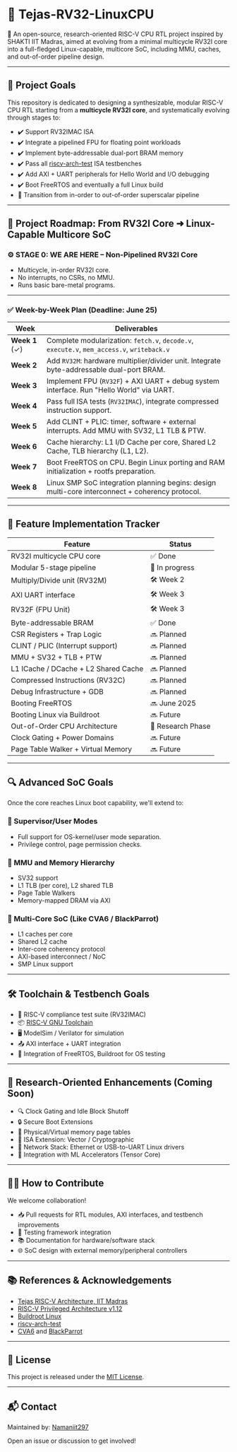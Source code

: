 # 🚀 Tejas-RV32-LinuxCPU

🧠 An open-source, research-oriented RISC-V CPU RTL project inspired by SHAKTI IIT Madras, aimed at evolving from a minimal multicycle RV32I core into a full-fledged Linux-capable, multicore SoC, including MMU, caches, and out-of-order pipeline design.

---

## 📌 Project Goals

This repository is dedicated to designing a synthesizable, modular RISC-V CPU RTL starting from a **multicycle RV32I core**, and systematically evolving through stages to:

- ✔️ Support RV32IMAC ISA
- ✔️ Integrate a pipelined FPU for floating point workloads
- ✔️ Implement byte-addressable dual-port BRAM memory
- ✔️ Pass all [riscv-arch-test](https://github.com/riscv/riscv-arch-test) ISA testbenches
- ✔️ Add AXI + UART peripherals for Hello World and I/O debugging
- ✔️ Boot FreeRTOS and eventually a full Linux build
- 🧩 Transition from in-order to out-of-order superscalar pipeline

---

## 🧭 Project Roadmap: From RV32I Core ➜ Linux-Capable Multicore SoC

### ⚙️ STAGE 0: WE ARE HERE – Non-Pipelined RV32I Core
- Multicycle, in-order RV32I core.
- No interrupts, no CSRs, no MMU.
- Runs basic bare-metal programs.

---

### ✅ Week-by-Week Plan (Deadline: June 25)

| Week | Deliverables |
|------|--------------|
| **Week 1** (✓) | Complete modularization: `fetch.v`, `decode.v`, `execute.v`, `mem_access.v`, `writeback.v` |
| **Week 2** | Add `RV32M`: hardware multiplier/divider unit. Integrate byte-addressable dual-port BRAM. |
| **Week 3** | Implement FPU (`RV32F`) + AXI UART + debug system interface. Run "Hello World" via UART. |
| **Week 4** | Pass full ISA tests (`RV32IMAC`), integrate compressed instruction support. |
| **Week 5** | Add CLINT + PLIC: timer, software + external interrupts. Add MMU with SV32, L1 TLB & PTW. |
| **Week 6** | Cache hierarchy: L1 I/D Cache per core, Shared L2 Cache, TLB hierarchy (L1, L2). |
| **Week 7** | Boot FreeRTOS on CPU. Begin Linux porting and RAM initialization + rootfs preparation. |
| **Week 8** | Linux SMP SoC integration planning begins: design multi-core interconnect + coherency protocol. |

---

## 🧩 Feature Implementation Tracker

| Feature | Status |
|--------|--------|
| RV32I multicycle CPU core | ✅ Done |
| Modular 5-stage pipeline | 🚧 In progress |
| Multiply/Divide unit (RV32M) | 🛠️ Week 2 |
| AXI UART interface | 🛠️ Week 3 |
| RV32F (FPU Unit) | 🛠️ Week 3 |
| Byte-addressable BRAM | ✅ Done |
| CSR Registers + Trap Logic | 🔜 Planned |
| CLINT / PLIC (Interrupt support) | 🔜 Planned |
| MMU + SV32 + TLB + PTW | 🔜 Planned |
| L1 ICache / DCache + L2 Shared Cache | 🔜 Planned |
| Compressed Instructions (RV32C) | 🔜 Planned |
| Debug Infrastructure + GDB | 🔜 Planned |
| Booting FreeRTOS | 🔜 June 2025 |
| Booting Linux via Buildroot | 🔜 Future |
| Out-of-Order CPU Architecture | 🧠 Research Phase |
| Clock Gating + Power Domains | 🔜 Future |
| Page Table Walker + Virtual Memory | 🔜 Future |

---

## 🔍 Advanced SoC Goals

Once the core reaches Linux boot capability, we'll extend to:

### 🧠 Supervisor/User Modes
- Full support for OS-kernel/user mode separation.
- Privilege control, page permission checks.

### 🧠 MMU and Memory Hierarchy
- SV32 support
- L1 TLB (per core), L2 shared TLB
- Page Table Walkers
- Memory-mapped DRAM via AXI

### 🔁 Multi-Core SoC (Like CVA6 / BlackParrot)
- L1 caches per core
- Shared L2 cache
- Inter-core coherency protocol
- AXI-based interconnect / NoC
- SMP Linux support

---

## 🛠️ Toolchain & Testbench Goals

- 🧪 RISC-V compliance test suite (RV32IMAC)
- 📦 [RISC-V GNU Toolchain](https://github.com/riscv-collab/riscv-gnu-toolchain)
- 🖥️ ModelSim / Verilator for simulation
- 📤 AXI interface + UART integration
- 🧵 Integration of FreeRTOS, Buildroot for OS testing

---

## 🧪 Research-Oriented Enhancements (Coming Soon)

- 🔍 Clock Gating and Idle Block Shutoff
- 🔒 Secure Boot Extensions
- 🔐 Physical/Virtual memory page tables
- 🧠 ISA Extension: Vector / Cryptographic
- 📡 Network Stack: Ethernet or USB-to-UART Linux drivers
- 🧬 Integration with ML Accelerators (Tensor Core)

---

## 🧑‍💻 How to Contribute

We welcome collaboration!

- 📥 Pull requests for RTL modules, AXI interfaces, and testbench improvements
- 🧪 Testing framework integration
- 📚 Documentation for hardware/software stack
- 🌐 SoC design with external memory/peripheral controllers

---

## 📚 References & Acknowledgements

- [Tejas RISC-V Architecture, IIT Madras](https://www.cse.iitm.ac.in/~tejas/)
- [RISC-V Privileged Architecture v1.12](https://github.com/riscv/riscv-isa-manual)
- [Buildroot Linux](https://buildroot.org/)
- [riscv-arch-test](https://github.com/riscv/riscv-arch-test)
- [CVA6](https://github.com/openhwgroup/cva6) and [BlackParrot](https://github.com/black-parrot/black-parrot)

---

## 🔐 License

This project is released under the [MIT License](LICENSE).

---

## 📬 Contact

Maintained by: [Namaniit297](https://github.com/Namaniit297)

Open an issue or discussion to get involved!
